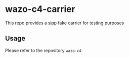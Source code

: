 # wazo-c4-carrier

This repo provides a sipp fake carrier for testing purposes

## Usage

Please refer to the repository `wazo-c4`
